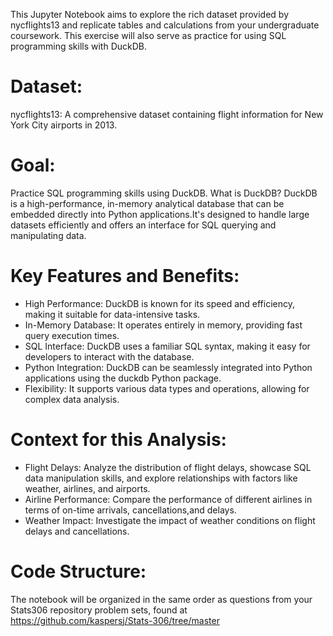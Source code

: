 This Jupyter Notebook aims to explore the rich dataset provided by nycflights13 and replicate tables and calculations from your undergraduate coursework. This exercise will also serve as practice for using SQL programming skills with DuckDB.
# Dataset:
nycflights13: A comprehensive dataset containing flight information for New York City airports in 2013.
# Goal:
Practice SQL programming skills using DuckDB.
What is DuckDB?
DuckDB is a high-performance, in-memory analytical database that can be embedded directly into Python applications.It's designed to handle large datasets efficiently and offers an interface for SQL querying and manipulating data.
# Key Features and Benefits:
 -	High Performance: DuckDB is known for its speed and efficiency, making it suitable for data-intensive tasks.
 -	In-Memory Database: It operates entirely in memory, providing fast query execution times.
 -	SQL Interface: DuckDB uses a familiar SQL syntax, making it easy for developers to interact with the database.
 -	Python Integration: DuckDB can be seamlessly integrated into Python applications using the duckdb Python package.
 -	Flexibility: It supports various data types and operations, allowing for complex data analysis.
# Context for this Analysis:
 -	Flight Delays: Analyze the distribution of flight delays, showcase SQL data manipulation skills, and explore relationships with factors like weather, airlines, and airports.
 -	Airline Performance: Compare the performance of different airlines in terms of on-time arrivals, cancellations,and delays.
 -	Weather Impact: Investigate the impact of weather conditions on flight delays and cancellations.
# Code Structure:
The notebook will be organized in the same order as questions from your Stats306 repository problem sets, found at https://github.com/kaspersj/Stats-306/tree/master

